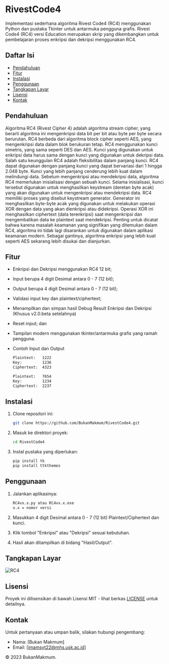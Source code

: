# RivestCode4
Implementasi sederhana algoritma Rivest Code4 (RC4) menggunakan Python dan pustaka Tkinter untuk antarmuka pengguna grafis. Rivest Code4 (RC4) versi Education merupakan skrip yang dikembangkan untuk pembelajaran proses enkripsi dan dekripsi menggunakan RC4.


## Daftar Isi

- [Pendahuluan](#pendahuluan)
- [Fitur](#fitur)
- [Instalasi](#instalasi)
- [Penggunaan](#penggunaan)
- [Tangkapan Layar](#tangkapan-layar)
- [Lisensi](#lisensi)
- [Kontak](#kontak)

## Pendahuluan

Algoritma RC4 (Rivest Cipher 4) adalah algoritma stream cipher, yang berarti algoritma ini mengenkripsi data bit per bit atau byte per byte secara berurutan. RC4 berbeda dari algoritma block cipher seperti AES, yang mengenkripsi data dalam blok berukuran tetap. RC4 menggunakan kunci simetris, yang sama seperti DES dan AES. Kunci yang digunakan untuk enkripsi data harus sama dengan kunci yang digunakan untuk dekripsi data.
Salah satu keunggulan RC4 adalah fleksibilitas dalam panjang kunci. RC4 dapat digunakan dengan panjang kunci yang dapat bervariasi dari 1 hingga 2.048 byte. Kunci yang lebih panjang cenderung lebih kuat dalam melindungi data. Sebelum mengenkripsi atau mendekripsi data, algoritma RC4 memerlukan inisialisasi dengan sebuah kunci. Selama inisialisasi, kunci tersebut digunakan untuk menghasilkan keystream (deretan byte acak) yang akan digunakan untuk mengenkripsi atau mendekripsi data.
RC4 memiliki proses yang disebut keystream generator. Generator ini menghasilkan byte-byte acak yang digunakan untuk melakukan operasi XOR dengan data yang akan dienkripsi atau didekripsi. Operasi XOR ini menghasilkan ciphertext (data terenkripsi) saat mengenkripsi dan mengembalikan data ke plaintext saat mendekripsi.
Penting untuk dicatat bahwa karena masalah keamanan yang signifikan yang ditemukan dalam RC4, algoritma ini tidak lagi disarankan untuk digunakan dalam aplikasi keamanan modern. Sebagai gantinya, algoritma enkripsi yang lebih kuat seperti AES sekarang lebih disukai dan dianjurkan.

## Fitur

- Enkripsi dan Dekripsi menggunakan RC4 12 bit;
- Input berupa  4 digit Desimal antara 0 - 7 (12 bit);
- Output berupa  4 digit Desimal antara 0 - 7 (12 bit);
- Validasi input key dan plaintext/ciphertext;
- Menampilkan dan simpan hasil Debug Result Enkripsi dan Dekripsi (Khusus v2.0.beta setelahnya)
- Reset input; dan
- Tampilan modern menggunakan tkinter/antarmuka grafis yang ramah pengguna.
  
- Contoh Input dan Output
  ```bash
  Plaintext:   1222
  Key:         1236
  Ciphertext:  4323

  Plaintext:   7654
  Key:         1234
  Ciphertext:  2237
   ```

## Instalasi

1. Clone repositori ini:

   ```bash
   git clone https://github.com/BukanMakmum/RivestCode4.git
   ```

2. Masuk ke direktori proyek:

   ```bash
   cd RivestCode4
   ```

3. Instal pustaka yang diperlukan:

   ```bash
   pip install tk
   pip install ttkthemes

   ```

## Penggunaan

1. Jalankan aplikasinya:

   ```bash
   RC4vx.x.py atau RC4vx.x.exe
   x.x = nomor versi
   ```

2. Masukkan 4 digit Desimal antara 0 - 7 (12 bit) Plaintext/Ciphertext dan kunci.

3. Klik tombol "Enkripsi" atau "Dekripsi" sesuai kebutuhan.

4. Hasil akan ditampilkan di bidang "Hasil/Output".

## Tangkapan Layar

![RC4](https://github.com/BukanMakmum/RivestCode4/assets/32379649/3e906c0d-70c7-41cc-aa4e-2646fd45f029)

## Lisensi

Proyek ini dilisensikan di bawah Lisensi MIT - lihat berkas [LICENSE](LICENSE) untuk detailnya.

## Kontak

Untuk pertanyaan atau umpan balik, silakan hubungi pengembang:
- Nama: [Bukan Makmum]
- Email: [imamsyt22@mhs.usk.ac.id]

© 2023 BukanMakmum.
